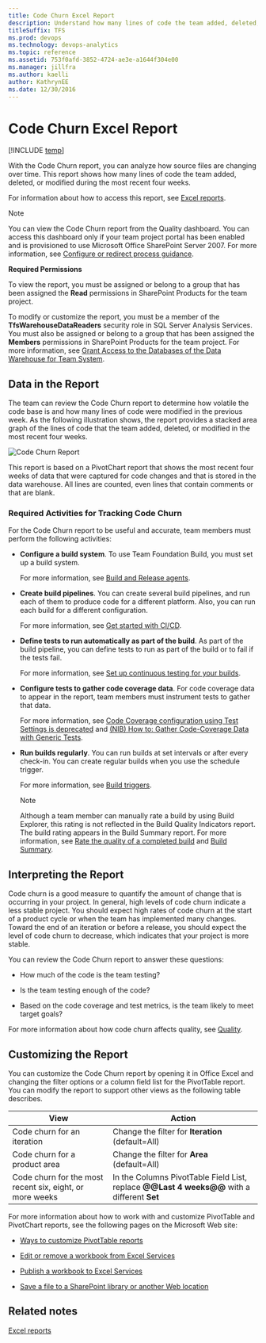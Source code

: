 ```yaml
---
title: Code Churn Excel Report  
description: Understand how many lines of code the team added, deleted, or modified during the most recent four weeks - Team Foundation Server  
titleSuffix: TFS
ms.prod: devops
ms.technology: devops-analytics
ms.topic: reference
ms.assetid: 753f0afd-3852-4724-ae3e-a1644f304e00
ms.manager: jillfra
ms.author: kaelli
author: KathrynEE
ms.date: 12/30/2016
---
```


# Code Churn Excel Report

[!INCLUDE [temp](../_shared/tfs-sharepoint-version.md)]

With the Code Churn report, you can analyze how source files are changing over time. This report shows how many lines of code the team added, deleted, or modified during the most recent four weeks.  
  
 For information about how to access this report, see [Excel reports](excel-reports.md).  
  
> [!NOTE]
>  You can view the Code Churn report from the Quality dashboard. You can access this dashboard only if your team project portal has been enabled and is provisioned to use Microsoft Office SharePoint Server 2007. For more information, see [Configure or redirect process guidance](../sharepoint-dashboards/configure-or-redirect-process-guidance.md).  
  
 **Required Permissions**  
  
 To view the report, you must be assigned or belong to a group that has been assigned the **Read** permissions in SharePoint Products for the team project.  
  
 To modify or customize the report, you must be a member of the **TfsWarehouseDataReaders** security role in SQL Server Analysis Services. You must also be assigned or belong to a group that has been assigned the **Members** permissions in SharePoint Products for the team project. For more information, see [Grant Access to the Databases of the Data Warehouse for Team System](../admin/grant-permissions-to-reports.md).  
  
##  <a name="Data"></a> Data in the Report  
 The team can review the Code Churn report to determine how volatile the code base is and how many lines of code were modified in the previous week. As the following illustration shows, the report provides a stacked area graph of the lines of code that the team added, deleted, or modified in the most recent four weeks.  
  
 ![Code Churn Report](_img/procguid_codechurn.png)  
  
 This report is based on a PivotChart report that shows the most recent four weeks of data that were captured for code changes and that is stored in the data warehouse. All lines are counted, even lines that contain comments or that are blank.  
  
### Required Activities for Tracking Code Churn  
 For the Code Churn report to be useful and accurate, team members must perform the following activities:  
  
-   **Configure a build system**. To use Team Foundation Build, you must set up a build system.  
  
     For more information, see [Build and Release agents](../../pipelines/agents/agents.md).
  
-   **Create build pipelines**. You can create several build pipelines, and run each of them to produce code for a different platform. Also, you can run each build for a different configuration.  
  
     For more information, see [Get started with CI/CD](../../pipelines/get-started-designer.md).
  
-   **Define tests to run automatically as part of the build**. As part of the build pipeline, you can define tests to run as part of the build or to fail if the tests fail.  
  
     For more information, see [Set up continuous testing for your builds](../../pipelines/test/set-up-continuous-testing-builds.md).
  
-   **Configure tests to gather code coverage data**. For code coverage data to appear in the report, team members must instrument tests to gather that data.  
  
     For more information, see [Code Coverage configuration using Test Settings is deprecated](https://msdn.microsoft.com/library/dd504821.aspx) and [(NIB) How to: Gather Code-Coverage Data with Generic Tests](http://msdn.microsoft.com/164f5cb9-9dad-4a0b-83e3-68e83ca99431).  
  
-   **Run builds regularly**. You can run builds at set intervals or after every check-in. You can create regular builds when you use the schedule trigger.  
  
     For more information, see [Build triggers](../../pipelines/build/triggers.md).
  
    > [!NOTE]
    >  Although a team member can manually rate a build by using Build Explorer, this rating is not reflected in the Build Quality Indicators report. The build rating appears in the Build Summary report. For more information, see [Rate the quality of a completed build](https://msdn.microsoft.com/library/ms181734.aspx) and [Build Summary](../sql-reports/build-summary-report.md).  
  
##  <a name="Interpreting"></a> Interpreting the Report  
 Code churn is a good measure to quantify the amount of change that is occurring in your project. In general, high levels of code churn indicate a less stable project. You should expect high rates of code churn at the start of a product cycle or when the team has implemented many changes. Toward the end of an iteration or before a release, you should expect the level of code churn to decrease, which indicates that your project is more stable.  
  
 You can review the Code Churn report to answer these questions:  
  
-   How much of the code is the team testing?  
  
-   Is the team testing enough of the code?  
  
-   Based on the code coverage and test metrics, is the team likely to meet target goals?  
  
 For more information about how code churn affects quality, see [Quality](../sharepoint-dashboards/quality-dashboard-agile-cmmi.md).  
  
##  <a name="Updating"></a> Customizing the Report  
 You can customize the Code Churn report by opening it in Office Excel and changing the filter options or a column field list for the PivotTable report. You can modify the report to support other views as the following table describes.  
  
|View|Action|  
|----------|------------|  
|Code churn for an iteration|Change the filter for **Iteration** (default=All)|  
|Code churn for a product area|Change the filter for **Area** (default=All)|  
|Code churn for the most recent six, eight, or more weeks|In the Columns PivotTable Field List, replace **@@Last 4 weeks@@** with a different **Set**|  
  
 For more information about how to work with and customize PivotTable and PivotChart reports, see the following pages on the Microsoft Web site:  
  
-   [Ways to customize PivotTable reports](http://go.microsoft.com/fwlink/?LinkId=165722)  
  
-   [Edit or remove a workbook from Excel Services](http://go.microsoft.com/fwlink/?LinkId=165723)  
  
-   [Publish a workbook to Excel Services](http://go.microsoft.com/fwlink/?LinkId=165724)  
  
-   [Save a file to a SharePoint library or another Web location](http://go.microsoft.com/fwlink/?LinkId=165725)  
  
## Related notes  
 [Excel reports](excel-reports.md)
